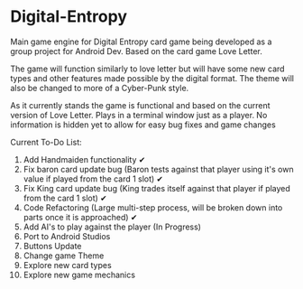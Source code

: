# Digital-Entropy
Main game engine for Digital Entropy card game being developed as a group project for Android Dev. 
Based on the card game Love Letter.

The game will function similarly to love letter but will have some new card types and other features made possible by the
digital format. The theme will also be changed to more of a Cyber-Punk style.

As it currently stands the game is functional and based on the current version of Love Letter. Plays in a terminal window just as a player. No information is hidden yet to allow for easy bug fixes and game changes

Current To-Do List:
1) Add Handmaiden functionality  ✔
2) Fix baron card update bug (Baron tests against that player using it's own value if played from the card 1 slot)  ✔
3) Fix King card update bug (King trades itself against that player if played from the card 1 slot)  ✔
4) Code Refactoring (Large multi-step process, will be broken down into parts once it is approached) ✔
5) Add AI's to play against the player (In Progress)
6) Port to Android Studios
7) Buttons Update
8) Change game Theme
9) Explore new card types
10) Explore new game mechanics

